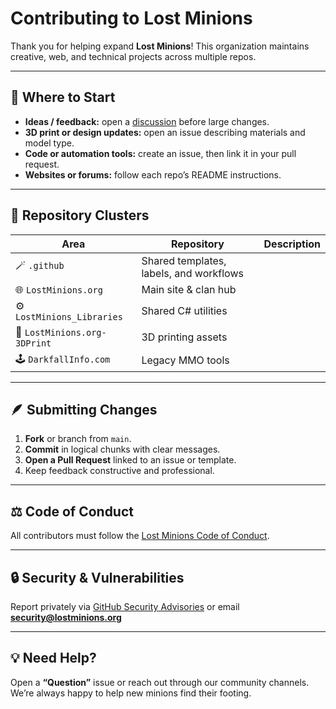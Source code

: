 # Contributing to Lost Minions

Thank you for helping expand **Lost Minions**!
This organization maintains creative, web, and technical projects across multiple repos.

---

## 🧭 Where to Start
- **Ideas / feedback:** open a [discussion](../../discussions) before large changes.
- **3D print or design updates:** open an issue describing materials and model type.
- **Code or automation tools:** create an issue, then link it in your pull request.
- **Websites or forums:** follow each repo’s README instructions.

---

## 🧱 Repository Clusters
| Area | Repository | Description |
|------|-------------|-------------|
| 🪄 `.github` | Shared templates, labels, and workflows |
| 🌐 `LostMinions.org` | Main site & clan hub |
| ⚙️ `LostMinions_Libraries` | Shared C# utilities |
| 🧵 `LostMinions.org-3DPrint` | 3D printing assets |
| 🕹️ `DarkfallInfo.com` | Legacy MMO tools |

---

## 🪶 Submitting Changes
1. **Fork** or branch from `main`.
2. **Commit** in logical chunks with clear messages.
3. **Open a Pull Request** linked to an issue or template.
4. Keep feedback constructive and professional.

---

## ⚖️ Code of Conduct
All contributors must follow the [Lost Minions Code of Conduct](./CODE_OF_CONDUCT.md).

---

## 🔒 Security & Vulnerabilities
Report privately via [GitHub Security Advisories](../../security/advisories) or email
**security@lostminions.org**

---

## 💡 Need Help?
Open a **“Question”** issue or reach out through our community channels.
We’re always happy to help new minions find their footing.
